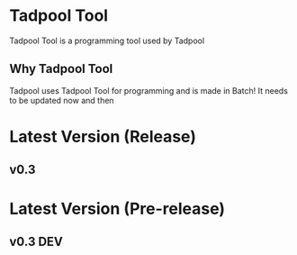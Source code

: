 # Tadpool Tool
Tadpool Tool is a programming tool used by Tadpool

## Why Tadpool Tool
Tadpool uses Tadpool Tool for programming and is made in Batch!
It needs to be updated now and then

# Latest Version (Release)
## v0.3

# Latest Version (Pre-release)
## v0.3 DEV
